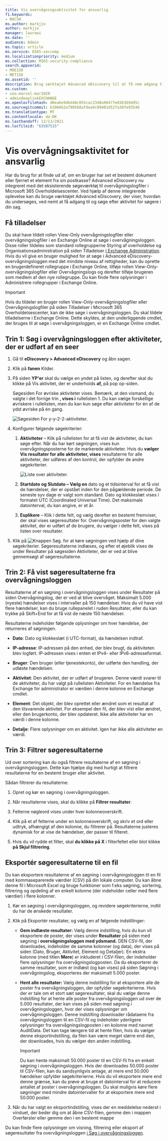 ```yaml
---
title: Vis overvågningsaktivitet for ansvarlig
f1.keywords:
- NOCSH
ms.author: markjjo
author: markjjo
manager: laurawi
ms.date: ''
audience: Admin
ms.topic: article
ms.service: O365-seccomp
ms.localizationpriority: medium
ms.collection: M365-security-compliance
search.appverid:
- MOE150
- MET150
ms.assetid: ''
description: Brug værktøjet Advanced eDiscovery til at få nem adgang til og søge efter aktiviteter for y-brugere i din sag.
ms.custom:
- seo-marvel-mar2020
- admindeeplinkEXCHANGE
ms.openlocfilehash: d0ea6e94bd48c055cac23d8a96477e036369dd5c
ms.sourcegitcommit: b1066b2a798568afdea9c09401d52fa38fe93546
ms.translationtype: MT
ms.contentlocale: da-DK
ms.lasthandoff: 12/13/2021
ms.locfileid: "63587515"
---
```

# <a name="view-custodian-audit-activity"></a>Vis overvågningsaktivitet for ansvarlig

Har du brug for at finde ud af, om en bruger har set et bestemt dokument eller fjernet et element fra sin postkasse? Advanced eDiscovery nu integreret med det eksisterende søgeværktøj til overvågningslogfiler i Microsoft 365 Overholdelsescenter. Ved hjælp af denne integrerede oplevelse kan du bruge værktøjet Advanced eDiscovery, der viser, hvordan du undersøges, ved nemt at få adgang til og søge efter aktivitet for søgere i din sag.

## <a name="get-permissions"></a>Få tilladelser

Du skal have tildelt rollen View-Only overvågningslogfiler eller overvågningslogfiler i en Exchange Online at søge i overvågningsloggen. Disse roller tildeles som standard rollegrupperne Styring af overholdelse og Organisationsadministration på siden Tilladelser <a href="https://go.microsoft.com/fwlink/p/?linkid=2059104" target="_blank">i Exchange Administration</a>. Hvis du vil give en bruger mulighed for at søge i Advanced eDiscovery-overvågningsloggen med det mindste niveau af rettigheder, kan du oprette en brugerdefineret rollegruppe i Exchange Online, tilføje rollen View-Only-overvågningslogfiler eller Overvågningslogs og derefter tilføje brugeren som medlem af den nye rollegruppe. Du kan finde flere oplysninger i Administrere rollegrupper i Exchange Online.

> [!IMPORTANT]
> Hvis du tildeler en bruger rollen View-Only-overvågningslogfiler eller Overvågningslogfiler på siden Tilladelser i Microsoft 365 Overholdelsescenter, kan de ikke søge i overvågningsloggen. Du skal tildele tilladelserne i Exchange Online. Dette skyldes, at den underliggende cmdlet, der bruges til at søge i overvågningsloggen, er en Exchange Online cmdlet.

## <a name="step-1-search-the-audit-log-for-activities-performed-by-a-custodian"></a>Trin 1: Søg i overvågningsloggen efter aktiviteter, der er udført af en seer

1. Gå til **eDiscovery > Advanced eDiscovery** og åbn sagen.
  
2. Klik på **fanen** Kilder.
  
3. På siden **YP'er** skal du vælge en yndet på listen, og derefter skal du klikke på Vis aktivitet, der er underholds **af,** på pop op-siden.

    Søgesiden For øvriske aktiviteter vises. Bemærk, at den vismand, du valgte i det forrige trin **, vises i** rullelisten 1. Du kan vælge forskellige øvriskere i rullelisten, men du kan kun søge efter aktiviteter for én af de ydst øvriske på én gang.

    ![Søgesiden For y-y-2-2-aktiviteter.](../media/AeDCustodianActivities1.png)
   
4. Konfigurer følgende søgekriterier:
      
   1. **Aktiviteter** – Klik på rullelisten for at få vist de aktiviteter, du kan søge efter. Når du har kørt søgningen, vises kun overvågningsposterne for de markerede aktiviteter. Hvis du **vælger Vis resultater for alle aktiviteter, vises** resultaterne for alle aktiviteter, der udføres af den kontrol, der opfylder de andre søgekriterier.

      ![Liste over aktiviteter.](../media/CustodianActivityAudit.PNG)
      
   1. **Startdato og Slutdato – Vælg en** dato og et tidsinterval for at få vist de hændelser, der er opstået inden for den pågældende periode. De seneste syv dage er valgt som standard. Dato og klokkeslæt vises i formatet UTC (Coordinated Universal Time). Det maksimale datointerval, du kan angive, er et år.
      
   1. **Esplikere** – Klik i dette felt, og vælg derefter en bestemt fremviser, der skal vises søgeresultater for. Overvågningsposter for den valgte aktivitet, der er udført af de brugere, du vælger i dette felt, vises på listen over resultater.
      
5. Klik på ![Knappen Søg.](../media/SearchButton.PNG)  for at køre søgningen ved hjælp af dine søgekriterier. Søgeresultaterne indlæses, og efter et øjeblik vises de under Resultater på søgesiden Aktiviteter, der er ved at blive gennemsøgt af søgeresultaterne. 

## <a name="step-2-view-the-audit-log-search-results"></a>Trin 2: Få vist søgeresultaterne fra overvågningsloggen

Resultaterne af en søgning i overvågningsloggen vises under Resultater på siden Overvågningslog, der er ved at blive overvåget. Maksimalt 5.000 (nyeste) hændelser vises i intervaller på 150 hændelser. Hvis du vil have vist flere hændelser, kan du bruge rullepanelet i ruden Resultater, eller du kan trykke på Skift+End for at få vist de næste 150 hændelser.

Resultaterne indeholder følgende oplysninger om hver hændelse, der returneres af søgningen.
- **Dato**: Dato og klokkeslæt (i UTC-format), da hændelsen indtraf.

- **IP-adresse**: IP-adressen på den enhed, der blev brugt, da aktiviteten blev logført. IP-adressen vises i enten et IPv4- eller IPv6-adresseformat.

- **Bruger**: Den bruger (eller tjenestekonto), der udførte den handling, der udløste hændelsen.

- **Aktivitet**: Den aktivitet, der er udført af brugeren. Denne værdi svarer til de aktiviteter, du har valgt på rullelisten Aktiviteter. For en hændelse fra Exchange for administrator er værdien i denne kolonne en Exchange cmdlet.

- **Element**: Det objekt, der blev oprettet eller ændret som et resultat af den tilsvarende aktivitet. For eksempel den fil, der blev vist eller ændret, eller den brugerkonto, der blev opdateret. Ikke alle aktiviteter har en værdi i denne kolonne.

- **Detalje**: Flere oplysninger om en aktivitet. Igen har ikke alle aktiviteter en værdi.

## <a name="step-3-filter-the-search-results"></a>Trin 3: Filtrer søgeresultaterne

Ud over sortering kan du også filtrere resultaterne af en søgning i overvågningsloggen. Dette kan hjælpe dig med hurtigt at filtrere resultaterne for en bestemt bruger eller aktivitet. 

Sådan filtrerer du resultaterne:

 1. Opret og kør en søgning i overvågningsloggen.
  
2. Når resultaterne vises, skal du klikke på **Filtrer resultater**.
 
3. Felterne nøgleord vises under hver kolonneoverskrift.
  
4. Klik på et af felterne under en kolonneoverskrift, og skriv et ord eller udtryk, afhængigt af den kolonne, du filtrerer på. Resultaterne justeres dynamisk for at vise de hændelser, der passer til filteret.
  
5. Hvis du vil rydde et filter, skal **du klikke på X** i filterfeltet eller blot klikke **på Skjul filtrering**.

## <a name="export-the-search-results-to-a-file"></a>Eksportér søgeresultaterne til en fil

Du kan eksportere resultaterne af en søgning i overvågningsloggen til en fil med kommaseparerede værdier (CSV) på din lokale computer. Du kan åbne denne fil i Microsoft Excel og bruge funktioner som f.eks søgning, sortering, filtrering og opdeling af en enkelt kolonne (der indeholder celler med flere værdier) i flere kolonner.

1. Kør en søgning i overvågningsloggen, og revidere søgekriterierne, indtil du har de ønskede resultater.
  
2. Klik på Eksportér resultater, og vælg en af følgende indstillinger:

    - **Gem indlæste resultater:** Vælg denne indstilling, hvis du kun vil eksportere de poster, der vises under **Resultater** på siden med søgning i **overvågningsloggen med ydsmand.** DEN CSV-fil, der downloades, indeholder de samme kolonner (og data), der vises på siden (Dato, Bruger, Aktivitet, Element og Detaljer). En ekstra kolonne (med titlen **Mere**) er inkluderet i CSV-filen, der indeholder flere oplysninger fra overvågningslogposten. Da du eksporterer de samme resultater, som er indlæst (og kan vises) på siden Søgning i overvågningslog, eksporteres der maksimalt 5.000 poster.
        
    - **Hent alle resultater:** Vælg denne indstilling for at eksportere alle de poster fra overvågningsloggen, der opfylder søgekriterierne. Hvis der er tale om et stort sæt søgeresultater, skal du vælge denne indstilling for at hente alle poster fra overvågningsloggen ud over de 5.000 resultater, der kan vises på siden  med søgning i overvågningsloggen, hvor der vises oplysninger om overvågningsloggen. Denne indstilling downloader rådataene fra overvågningsloggen til en CSV-fil og indeholder yderligere oplysninger fra overvågningslogposten i en kolonne med navnet AuditData. Det kan tage længere tid at hente filen, hvis du vælger denne eksportindstilling, da filen kan være meget større end den, der downloades, hvis du vælger den anden indstilling.
    
      > [!IMPORTANT]
      > Du kan hente maksimalt 50.000 poster til en CSV-fil fra en enkelt søgning i overvågningsloggen. Hvis der downloades 50.000 poster til CSV-filen, kan du sandsynligvis antage, at mere end 50.000 hændelser opfylder søgekriterierne. Hvis du vil eksportere mere end denne grænse, kan du prøve at bruge et datointerval for at reducere antallet af poster i overvågningsloggen. Du skal muligvis køre flere søgninger med mindre datointervaller for at eksportere mere end 50.000 poster.
        

3. Når du har valgt en eksportindstilling, vises der en meddelelse nederst i vinduet, der beder dig om at åbne CSV-filen, gemme den i mappen Overførsler eller gemme den i en bestemt mappe

Du kan finde flere oplysninger om visning, filtrering eller eksport af søgeresultater fra overvågningsloggen [i Søg i overvågningsloggen](search-the-audit-log-in-security-and-compliance.md).
